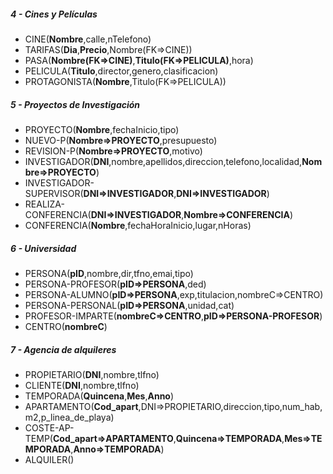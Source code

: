 ##### 4 - Cines y Películas
- CINE(__Nombre__,calle,nTelefono)
- TARIFAS(__Dia__,__Precio__,Nombre(FK=>CINE))
- PASA(__Nombre(FK=>CINE)__,__Titulo(FK=>PELICULA)__,hora)
- PELICULA(__Titulo__,director,genero,clasificacion)
- PROTAGONISTA(__Nombre__,Titulo(FK=>PELICULA))

##### 5 - Proyectos de Investigación
- PROYECTO(__Nombre__,fechaInicio,tipo)
- NUEVO-P(__Nombre=>PROYECTO__,presupuesto)
- REVISION-P(__Nombre=>PROYECTO__,motivo)
- INVESTIGADOR(__DNI__,nombre,apellidos,direccion,telefono,localidad,__Nombre=>PROYECTO__)
- INVESTIGADOR-SUPERVISOR(__DNI=>INVESTIGADOR__,__DNI=>INVESTIGADOR__)
- REALIZA-CONFERENCIA(__DNI=>INVESTIGADOR__,__Nombre=>CONFERENCIA__)
- CONFERENCIA(__Nombre__,fechaHoraInicio,lugar,nHoras)

##### 6 - Universidad
- PERSONA(__pID__,nombre,dir,tfno,emai,tipo)
- PERSONA-PROFESOR(__pID=>PERSONA__,ded)
- PERSONA-ALUMNO(__pID=>PERSONA__,exp,titulacion,nombreC=>CENTRO)
- PERSONA-PERSONAL(__pID=>PERSONA__,unidad,cat)
- PROFESOR-IMPARTE(__nombreC=>CENTRO__,__pID=>PERSONA-PROFESOR__)
- CENTRO(__nombreC__)

##### 7 - Agencia de alquileres
- PROPIETARIO(__DNI__,nombre,tlfno)
- CLIENTE(__DNI__,nombre,tlfno)
- TEMPORADA(__Quincena__,__Mes__,__Anno__)
- APARTAMENTO(__Cod_apart__,DNI=>PROPIETARIO,direccion,tipo,num_hab,m2,p_linea_de_playa)
- COSTE-AP-TEMP(__Cod_apart=>APARTAMENTO__,__Quincena=>TEMPORADA__,__Mes=>TEMPORADA__,__Anno=>TEMPORADA__)
- ALQUILER()
